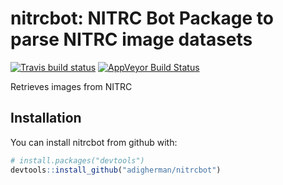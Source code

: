 # nitrcbot: NITRC Bot Package to parse NITRC image datasets
[![Travis build status](https://travis-ci.org/adigherman/nitrcbot.svg?branch=master)](https://travis-ci.org/adigherman/nitrcbot)
[![AppVeyor Build Status](https://ci.appveyor.com/adigherman/nitrcbot)](https://ci.appveyor.com/api/projects/status/github//adigherman/nitrcbot/?branch=master&svg=true)

Retrieves images from NITRC 

## Installation

You can install nitrcbot from github with:

``` r
# install.packages("devtools")
devtools::install_github("adigherman/nitrcbot")
```
